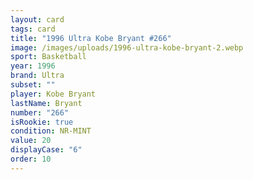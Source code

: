 ```yaml
---
layout: card
tags: card
title: "1996 Ultra Kobe Bryant #266"
image: /images/uploads/1996-ultra-kobe-bryant-2.webp
sport: Basketball
year: 1996
brand: Ultra
subset: ""
player: Kobe Bryant
lastName: Bryant
number: "266"
isRookie: true
condition: NR-MINT
value: 20
displayCase: "6"
order: 10
---
```

